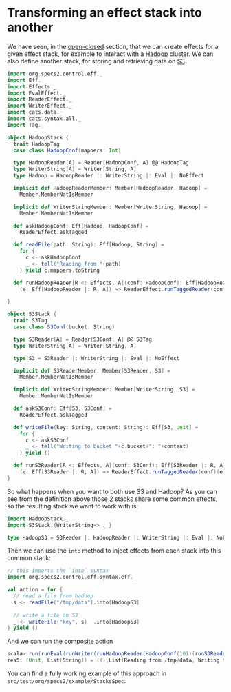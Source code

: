 # Transforming an effect stack into another

We have seen, in the [open-closed](open-closed.md) section, that we can create effects for a given effect stack, for example 
 to interact with a [Hadoop](https://hadoop.apache.org) cluster. We can also define another stack, for storing and retrieving data on [S3](https://aws.amazon.com/s3). 

```scala
import org.specs2.control.eff._
import Eff._
import Effects._
import EvalEffect._
import ReaderEffect._
import WriterEffect._
import cats.data._
import cats.syntax.all._
import Tag._

object HadoopStack {
  trait HadoopTag
  case class HadoopConf(mappers: Int)

  type HadoopReader[A] = Reader[HadoopConf, A] @@ HadoopTag
  type WriterString[A] = Writer[String, A]
  type Hadoop = HadoopReader |: WriterString |: Eval |: NoEffect

  implicit def HadoopReaderMember: Member[HadoopReader, Hadoop] =
    Member.MemberNatIsMember

  implicit def WriterStringMember: Member[WriterString, Hadoop] =
    Member.MemberNatIsMember

  def askHadoopConf: Eff[Hadoop, HadoopConf] =
    ReaderEffect.askTagged

  def readFile(path: String): Eff[Hadoop, String] =
    for {
      c <- askHadoopConf
      _ <- tell("Reading from "+path)
    } yield c.mappers.toString

  def runHadoopReader[R <: Effects, A](conf: HadoopConf): Eff[HadoopReader |: R, A] => Eff[R, A] =
    (e: Eff[HadoopReader |: R, A]) => ReaderEffect.runTaggedReader(conf)(e)

}

object S3Stack {
  trait S3Tag
  case class S3Conf(bucket: String)

  type S3Reader[A] = Reader[S3Conf, A] @@ S3Tag
  type WriterString[A] = Writer[String, A]

  type S3 = S3Reader |: WriterString |: Eval |: NoEffect

  implicit def S3ReaderMember: Member[S3Reader, S3] =
    Member.MemberNatIsMember

  implicit def WriterStringMember: Member[WriterString, S3] =
    Member.MemberNatIsMember

  def askS3Conf: Eff[S3, S3Conf] =
    ReaderEffect.askTagged

  def writeFile(key: String, content: String): Eff[S3, Unit] =
    for {
      c <- askS3Conf
      _ <- tell("Writing to bucket "+c.bucket+": "+content)
    } yield ()

  def runS3Reader[R <: Effects, A](conf: S3Conf): Eff[S3Reader |: R, A] => Eff[R, A] =
    (e: Eff[S3Reader |: R, A]) => ReaderEffect.runTaggedReader(conf)(e)
}
``` 

So what happens when you want to both use S3 and Hadoop? As you can see from the definition above those 2 stacks share 
some common effects, so the resulting stack we want to work with is:
```scala
import HadoopStack._
import S3Stack.{WriterString=>_,_}

type HadoopS3 = S3Reader |: HadoopReader |: WriterString |: Eval |: NoEffect
```

Then we can use the `into` method to inject effects from each stack into this common stack:
```scala
// this imports the `into` syntax
import org.specs2.control.eff.syntax.eff._

val action = for {
  // read a file from hadoop
  s <- readFile("/tmp/data").into[HadoopS3]
  
  // write a file on S3
  _ <- writeFile("key", s)  .into[HadoopS3]
} yield ()
```

And we can run the composite action
```scala
scala> run(runEval(runWriter(runHadoopReader(HadoopConf(10))(runS3Reader(S3Conf("bucket"))(action)))))
res5: (Unit, List[String]) = ((),List(Reading from /tmp/data, Writing to bucket bucket: 10))
```


You can find a fully working example of this approach in `src/test/org/specs2/example/StacksSpec`. 
